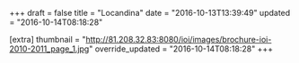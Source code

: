 +++
draft = false
title = "Locandina"
date = "2016-10-13T13:39:49"
updated = "2016-10-14T08:18:28"

[extra]
thumbnail = "http://81.208.32.83:8080/ioi/images/brochure-ioi-2010-2011_page_1.jpg"
override_updated = "2016-10-14T08:18:28"
+++
